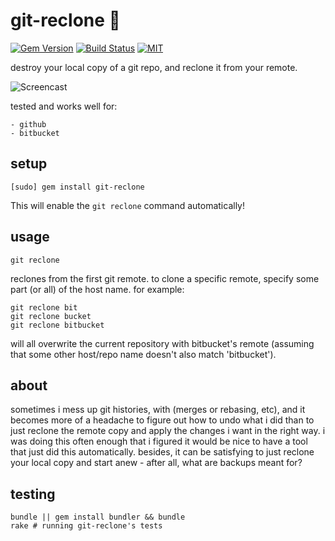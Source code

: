 # git-reclone :rocket:

[![Gem Version](https://badge.fury.io/rb/git-reclone.svg)](https://badge.fury.io/rb/git-reclone)
[![Build Status](https://app.travis-ci.com/jeremywrnr/git-reclone.svg)](https://app.travis-ci.com/github/jeremywrnr/git-reclone)
[![MIT](https://img.shields.io/npm/l/alt.svg?style=flat)](http://jeremywrnr.com/mit-license)

destroy your local copy of a git repo, and reclone it from your remote.

![Screencast](http://i.imgur.com/HIvZCJB.gif)

tested and works well for:

    - github
    - bitbucket

## setup

    [sudo] gem install git-reclone

This will enable the `git reclone` command automatically!


## usage

    git reclone

reclones from the first git remote. to clone a specific remote, specify some
part (or all) of the host name. for example:

    git reclone bit
    git reclone bucket
    git reclone bitbucket

will all overwrite the current repository with bitbucket's remote (assuming
that some other host/repo name doesn't also match 'bitbucket').


## about

sometimes i mess up git histories, with (merges or rebasing, etc), and it
becomes more of a headache to figure out how to undo what i did than to just
reclone the remote copy and apply the changes i want in the right way. i was
doing this often enough that i figured it would be nice to have a tool that
just did this automatically. besides, it can be satisfying to just reclone your
local copy and start anew - after all, what are backups meant for?

## testing

    bundle || gem install bundler && bundle
    rake # running git-reclone's tests

